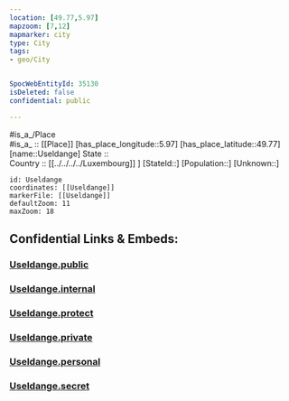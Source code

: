 ```yaml
---
location: [49.77,5.97] 
mapzoom: [7,12] 
mapmarker: city 
type: City
tags:
- geo/City


SpocWebEntityId: 35130
isDeleted: false
confidential: public

---
```

#is_a_/Place  
#is_a_ :: [[Place]] 
[has_place_longitude::5.97] 
[has_place_latitude::49.77] 
[name::Useldange] 
State ::  
Country :: [[../../../../Luxembourg]] ] 
[StateId::] 
[Population::] 
[Unknown::] 


```leaflet
id: Useldange
coordinates: [[Useldange]] 
markerFile: [[Useldange]] 
defaultZoom: 11 
maxZoom: 18
```


## Confidential Links & Embeds: 

### [Useldange.public](/_public/\Earth\Continent\Europe\Europe~West\Luxembourg\Districts~Luxembourg\Diekirch\CityUseldange.public.md) 

### [Useldange.internal](/_internal/\Earth\Continent\Europe\Europe~West\Luxembourg\Districts~Luxembourg\Diekirch\CityUseldange.internal.md) 

### [Useldange.protect](/_protect/\Earth\Continent\Europe\Europe~West\Luxembourg\Districts~Luxembourg\Diekirch\CityUseldange.protect.md) 

### [Useldange.private](/_private/\Earth\Continent\Europe\Europe~West\Luxembourg\Districts~Luxembourg\Diekirch\CityUseldange.private.md) 

### [Useldange.personal](/_personal/\Earth\Continent\Europe\Europe~West\Luxembourg\Districts~Luxembourg\Diekirch\CityUseldange.personal.md) 

### [Useldange.secret](/_secret/\Earth\Continent\Europe\Europe~West\Luxembourg\Districts~Luxembourg\Diekirch\CityUseldange.secret.md)

